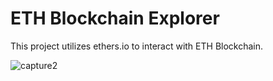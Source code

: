 # ETH Blockchain Explorer

This project utilizes ethers.io to interact with ETH Blockchain. 

![capture2](https://user-images.githubusercontent.com/36777085/38782527-d29592e0-40c2-11e8-967e-5cf7f3436ea3.JPG)
